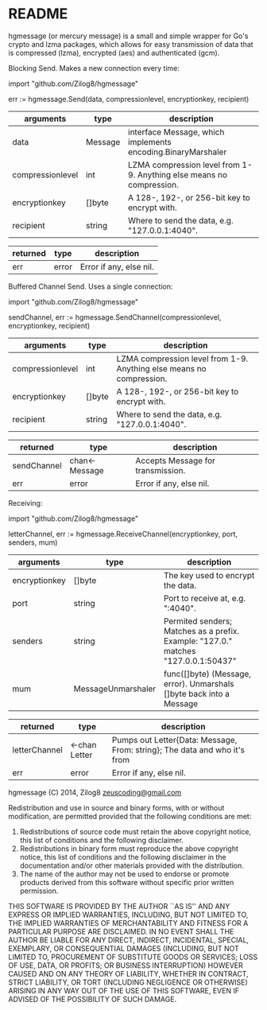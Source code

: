 README
========

hgmessage (or mercury message) is a small and simple wrapper for Go's crypto
and lzma packages, which allows for easy transmission of data that is
compressed (lzma), encrypted (aes) and authenticated (gcm).

Blocking Send. Makes a new connection every time: 

import	"github.com/Zilog8/hgmessage"

err := hgmessage.Send(data, compressionlevel, encryptionkey, recipient)

arguments        | type    | description
---------------- | ------- | ----------------------------------
data             | Message |  interface Message, which implements encoding.BinaryMarshaler
compressionlevel | int     |  LZMA compression level from 1-9. Anything else means no compression.
encryptionkey    | []byte  |  A 128-, 192-, or 256-bit key to encrypt with.
recipient        | string  |  Where to send the data, e.g. "127.0.0.1:4040".

returned         | type    | description
---------------- | ------- | ----------------------------------
err              | error   |  Error if any, else nil.

Buffered Channel Send. Uses a single connection:

import	"github.com/Zilog8/hgmessage"

sendChannel, err := hgmessage.SendChannel(compressionlevel, encryptionkey, recipient)

arguments        | type    | description
---------------- | ------- | ----------------------------------
compressionlevel | int     |  LZMA compression level from 1-9. Anything else means no compression.
encryptionkey    | []byte  |  A 128-, 192-, or 256-bit key to encrypt with.
recipient        | string  |  Where to send the data, e.g. "127.0.0.1:4040".

returned         | type          | description
---------------- | -------------- | ----------------------------------
sendChannel      | chan<- Message |  Accepts Message for transmission.
err              | error         |  Error if any, else nil.

Receiving: 

import	"github.com/Zilog8/hgmessage"

letterChannel, err := hgmessage.ReceiveChannel(encryptionkey, port, senders, mum)


arguments        | type    | description
---------------- | ------------------ | ----------------------------------
encryptionkey    | []byte  |  The key used to encrypt the data.
port             | string  |  Port to receive at, e.g. ":4040".
senders          | string  |  Permited senders; Matches as a prefix. Example: "127.0." matches "127.0.0.1:50437"
mum				 | MessageUnmarshaler |  func([]byte) (Message, error). Unmarshals []byte back into a Message

returned         | type        | description
---------------- | -------------- | ----------------------------------
letterChannel    | <-chan Letter  |  Pumps out Letter{Data: Message, From: string}; The data and who it's from
err              | error       |  Error if any, else nil.

hgmessage
(C) 2014, Zilog8 <zeuscoding@gmail.com>

Redistribution and use in source and binary forms, with or without
modification, are permitted provided that the following conditions are met:

1. Redistributions of source code must retain the above copyright notice,
   this list of conditions and the following disclaimer.
2. Redistributions in binary form must reproduce the above copyright notice,
   this list of conditions and the following disclaimer in the documentation
   and/or other materials provided with the distribution.
3. The name of the author may not be used to endorse or promote products
   derived from this software without specific prior written permission.

THIS SOFTWARE IS PROVIDED BY THE AUTHOR ``AS IS'' AND ANY EXPRESS OR IMPLIED
WARRANTIES, INCLUDING, BUT NOT LIMITED TO, THE IMPLIED WARRANTIES OF
MERCHANTABILITY AND FITNESS FOR A PARTICULAR PURPOSE ARE DISCLAIMED. IN NO
EVENT SHALL THE AUTHOR BE LIABLE FOR ANY DIRECT, INDIRECT, INCIDENTAL,
SPECIAL, EXEMPLARY, OR CONSEQUENTIAL DAMAGES (INCLUDING, BUT NOT LIMITED TO,
PROCUREMENT OF SUBSTITUTE GOODS OR SERVICES; LOSS OF USE, DATA, OR PROFITS;
OR BUSINESS INTERRUPTION) HOWEVER CAUSED AND ON ANY THEORY OF LIABILITY,
WHETHER IN CONTRACT, STRICT LIABILITY, OR TORT (INCLUDING NEGLIGENCE OR
OTHERWISE) ARISING IN ANY WAY OUT OF THE USE OF THIS SOFTWARE, EVEN IF
ADVISED OF THE POSSIBILITY OF SUCH DAMAGE.
